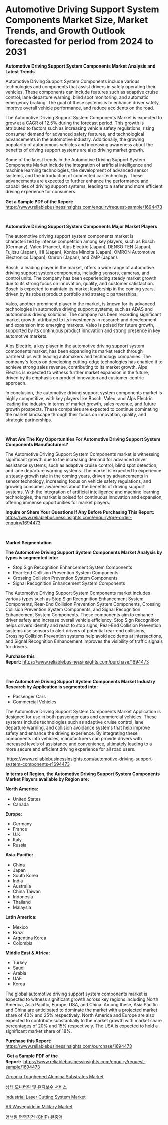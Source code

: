 <p><h1>Automotive Driving Support System Components Market Size, Market Trends, and Growth Outlook forecasted for period from 2024 to 2031</h1></p><p><strong>Automotive Driving Support System Components Market Analysis and Latest Trends</strong></p>
<p><p>Automotive Driving Support System Components include various technologies and components that assist drivers in safely operating their vehicles. These components can include features such as adaptive cruise control, lane departure warning, blind spot monitoring, and automatic emergency braking. The goal of these systems is to enhance driver safety, improve overall vehicle performance, and reduce accidents on the road.</p><p>The Automotive Driving Support System Components Market is expected to grow at a CAGR of 12.5% during the forecast period. This growth is attributed to factors such as increasing vehicle safety regulations, rising consumer demand for advanced safety features, and technological advancements in the automotive industry. Additionally, the growing popularity of autonomous vehicles and increasing awareness about the benefits of driving support systems are also driving market growth.</p><p>Some of the latest trends in the Automotive Driving Support System Components Market include the integration of artificial intelligence and machine learning technologies, the development of advanced sensor systems, and the introduction of connected car technology. These advancements are expected to further enhance the performance and capabilities of driving support systems, leading to a safer and more efficient driving experience for consumers.</p></p>
<p><strong>Get a Sample PDF of the Report:&nbsp;</strong> <a href="https://www.reliablebusinessinsights.com/enquiry/request-sample/1694473">https://www.reliablebusinessinsights.com/enquiry/request-sample/1694473</a></p>
<p>&nbsp;</p>
<p><strong>Automotive Driving Support System Components Major Market Players</strong></p>
<p><p>The automotive driving support system components market is characterized by intense competition among key players, such as Bosch (Germany), Valeo (France), Alps Electric (Japan), DENSO TEN (Japan), Fujitsu (Japan), IHI (Japan), Konica Minolta (Japan), OMRON Automotive Electronics (Japan), Omron (Japan), and ZMP (Japan).</p><p>Bosch, a leading player in the market, offers a wide range of automotive driving support system components, including sensors, cameras, and control units. The company has been experiencing steady market growth due to its strong focus on innovation, quality, and customer satisfaction. Bosch is expected to maintain its market leadership in the coming years, driven by its robust product portfolio and strategic partnerships.</p><p>Valeo, another prominent player in the market, is known for its advanced technologies in automotive driving support systems, such as ADAS and autonomous driving solutions. The company has been recording significant market growth, attributed to its investments in research and development and expansion into emerging markets. Valeo is poised for future growth, supported by its continuous product innovation and strong presence in key automotive markets.</p><p>Alps Electric, a key player in the automotive driving support system components market, has been expanding its market reach through partnerships with leading automakers and technology companies. The company's focus on developing cutting-edge technologies has enabled it to achieve strong sales revenue, contributing to its market growth. Alps Electric is expected to witness further market expansion in the future, driven by its emphasis on product innovation and customer-centric approach.</p><p>In conclusion, the automotive driving support system components market is highly competitive, with key players like Bosch, Valeo, and Alps Electric leading the industry in terms of market growth, sales revenue, and future growth prospects. These companies are expected to continue dominating the market landscape through their focus on innovation, quality, and strategic partnerships.</p></p>
<p>&nbsp;</p>
<p><strong>What Are The Key Opportunities For Automotive Driving Support System Components Manufacturers?</strong></p>
<p><p>The Automotive Driving Support System Components market is witnessing significant growth due to the increasing demand for advanced driver assistance systems, such as adaptive cruise control, blind spot detection, and lane departure warning systems. The market is expected to experience a steady growth rate in the coming years, driven by advancements in sensor technology, increasing focus on vehicle safety regulations, and growing consumer awareness about the benefits of driving support systems. With the integration of artificial intelligence and machine learning technologies, the market is poised for continuous innovation and expansion, offering immense opportunities for market players.</p></p>
<p><strong>Inquire or Share Your Questions If Any Before Purchasing This Report:</strong> <a href="https://www.reliablebusinessinsights.com/enquiry/pre-order-enquiry/1694473">https://www.reliablebusinessinsights.com/enquiry/pre-order-enquiry/1694473</a></p>
<p>&nbsp;</p>
<p><strong>Market Segmentation</strong></p>
<p><strong>The Automotive Driving Support System Components Market Analysis by types is segmented into:</strong></p>
<p><ul><li>Stop Sign Recognition Enhancement System Components</li><li>Rear-End Collision Prevention System Components</li><li>Crossing Collision Prevention System Components</li><li>Signal Recognition Enhancement System Components</li></ul></p>
<p><p>The Automotive Driving Support System Components market includes various types such as Stop Sign Recognition Enhancement System Components, Rear-End Collision Prevention System Components, Crossing Collision Prevention System Components, and Signal Recognition Enhancement System Components. These components aim to enhance driver safety and increase overall vehicle efficiency. Stop Sign Recognition helps drivers identify and react to stop signs, Rear-End Collision Prevention systems use sensors to alert drivers of potential rear-end collisions, Crossing Collision Prevention systems help avoid accidents at intersections, and Signal Recognition Enhancement improves the visibility of traffic signals for drivers.</p></p>
<p><strong>Purchase this Report:&nbsp;</strong><a href="https://www.reliablebusinessinsights.com/purchase/1694473">https://www.reliablebusinessinsights.com/purchase/1694473</a></p>
<p>&nbsp;</p>
<p><strong>The Automotive Driving Support System Components Market Industry Research by Application is segmented into:</strong></p>
<p><ul><li>Passenger Cars</li><li>Commercial Vehicles</li></ul></p>
<p><p>The Automotive Driving Support System Components Market Application is designed for use in both passenger cars and commercial vehicles. These systems include technologies such as adaptive cruise control, lane departure warning, and collision avoidance systems that help improve safety and enhance the driving experience. By integrating these components into vehicles, manufacturers can provide drivers with increased levels of assistance and convenience, ultimately leading to a more secure and efficient driving experience for all road users.</p></p>
<p><a href="https://www.reliablebusinessinsights.com/automotive-driving-support-system-components-r1694473">&nbsp;https://www.reliablebusinessinsights.com/automotive-driving-support-system-components-r1694473</a></p>
<p><strong>In terms of Region, the Automotive Driving Support System Components Market Players available by Region are:</strong></p>
<p>
    <p> <strong> North America: </strong>
        <ul>
            <li>United States</li>
            <li>Canada</li>
        </ul>
        </p> 
    <p> <strong> Europe: </strong>
        <ul>
            <li>Germany</li>
            <li>France</li>
            <li>U.K.</li>
            <li>Italy</li>
            <li>Russia</li>
        </ul>
        </p> 
    <p> <strong> Asia-Pacific: </strong>
        <ul>
            <li>China</li>
            <li>Japan</li>
            <li>South Korea</li>
            <li>India</li>
            <li>Australia</li>
            <li>China Taiwan</li>
            <li>Indonesia</li>
            <li>Thailand</li>
            <li>Malaysia</li>
        </ul>
        </p> 
    <p> <strong> Latin America: </strong>
        <ul>
            <li>Mexico</li>
            <li>Brazil</li>
            <li>Argentina Korea</li>
            <li>Colombia</li>
        </ul>
        </p> 
    <p> <strong> Middle East & Africa: </strong>
        <ul>
            <li>Turkey</li>
            <li>Saudi</li>
            <li>Arabia</li>
            <li>UAE</li>
            <li>Korea</li>
        </ul>
    </p>
    </p>
<p><p>The global automotive driving support system components market is expected to witness significant growth across key regions including North America, Asia Pacific, Europe, USA, and China. Among these, Asia Pacific and China are anticipated to dominate the market with a projected market share of 40% and 25% respectively. North America and Europe are also expected to contribute substantially to the market growth with market share percentages of 20% and 15% respectively. The USA is expected to hold a significant market share of 18%.</p></p>
<p><strong>Purchase this Report: </strong><a href="https://www.reliablebusinessinsights.com/purchase/1694473">https://www.reliablebusinessinsights.com/purchase/1694473</a></p>
<p>&nbsp;<strong>Get a Sample PDF of the Report:&nbsp;&nbsp;</strong><a href="https://www.reliablebusinessinsights.com/enquiry/request-sample/1694473">https://www.reliablebusinessinsights.com/enquiry/request-sample/1694473</a></p>
<p><strong></strong></p>
<p><p><a href="https://issuu.com/reportprime-2/docs/zirconia-toughened-alumina-substrates-market-size-">Zirconia Toughened Alumina Substrates Market</a></p><p><a href="https://github.com/novabrown3/Market-Research-Report-List-1/blob/main/241976596430.md">상태 모니터링 및 유지보수 서비스</a></p><p><a href="https://github.com/FassouRP/Market-Research-Report-List-4/blob/main/industrial-laser-cutting-system-market.md">Industrial Laser Cutting System Market</a></p><p><a href="https://issuu.com/reportprime-2/docs/ar-waveguide-in-military-market-size-2030.pptx">AR Waveguide in Military Market</a></p><p><a href="https://medium.com/@lucianmaluan2022/%EC%97%BC%EC%83%89%EC%B2%B4-%EB%A9%B4%EC%97%AD%EA%B3%A0%EC%82%BD-chip-%EB%B2%84%ED%8D%BC-%EC%8B%9C%EC%9E%A5-%EC%8B%9C%EC%9E%A5-%EC%A0%90%EC%9C%A0%EC%9C%A8-%EC%8B%9C%EC%9E%A5-%EB%8F%99%ED%96%A5-%EB%B0%8F-%EB%AF%B8%EB%9E%98-%EC%84%B1%EC%9E%A5-%ED%83%90%EC%83%89-f5d8b4af5c3b">염색질 면역침전 (ChIP) 완충액</a></p></p>